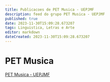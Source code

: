 ```yaml
---
title: Publicacoes de PET Musica - UEPJMF 
description: feed do grupo PET Musica - UEPJMF
published: true
date: 2023-11-30T15:09:28.673207
tags: Linguistica, Letras e Arte
editor: markdown
dateCreated: 2023-11-30T15:09:28.673207
---
```


# PET Musica
[PET Musica - UEPJMF](/grupo/221PETMusicaUEPJMF.md)